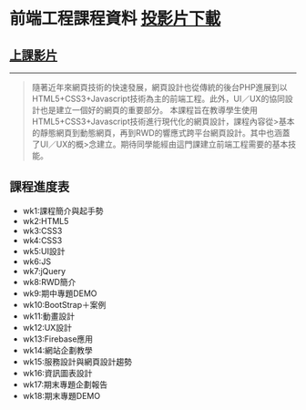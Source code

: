 # 前端工程課程資料 [投影片下載](https://drive.google.com/drive/folders/1iEO3tf80wj9RVmXT_xp6PEhKc488y74N?usp=sharing)
## [上課影片](https://bigdata.nccu.edu.tw/t/topic/714)
----
>隨著近年來網頁技術的快速發展，網頁設計也從傳統的後台PHP進展到以HTML5+CSS3+Javascript技術為主的前端工程。此外，UI／UX的協同設計也是建立一個好的網頁的重要部分。
>本課程旨在教導學生使用HTML5+CSS3+Javascript技術進行現代化的網頁設計，課程內容從>基本的靜態網頁到動態網頁，再到RWD的響應式跨平台網頁設計。其中也涵蓋了UI／UX的概>念建立。期待同學能經由這門課建立前端工程需要的基本技能。

## 課程進度表
- wk1:課程簡介與起手勢
- wk2:HTML5
- wk3:CSS3
- wk4:CSS3
- wk5:UI設計
- wk6:JS
- wk7:jQuery
- wk8:RWD簡介
- wk9:期中專題DEMO
- wk10:BootStrap＋案例
- wk11:動畫設計
- wk12:UX設計
- wk13:Firebase應用
- wk14:網站企劃教學
- wk15:服務設計與網頁設計趨勢
- wk16:資訊圖表設計
- wk17:期末專題企劃報告
- wk18:期末專題DEMO

